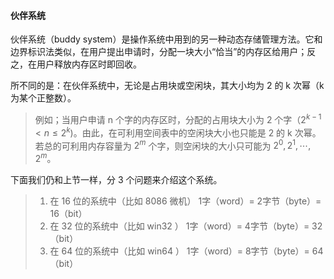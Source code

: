 
#### 伙伴系统

伙伴系统（buddy system）是操作系统中用到的另一种动态存储管理方法。它和边界标识法类似，在用户提出申请时，分配一块大小“恰当”的内存区给用户；反之，在用户释放内存区时即回收。

所不同的是：在伙伴系统中，无论是占用块或空闲块，其大小均为 2 的 k 次幂（k 为某个正整数）。

> 例如；当用户申请 n 个字的内存区时，分配的占用块大小为 2 个字（$2^{k-1}<n \leq 2^{k}$)。由此，在可利用空间表中的空闲块大小也只能是 2 的 k 次幂。若总的可利用内存容量为 $2^m$ 个字，则空闲块的大小只可能为 $2^{0}, 2^{1}, \cdots, 2^{m}$。

下面我们仍和上节一样，分 3 个问题来介绍这个系统。

> 1. 在 16 位的系统中（比如 8086 微机）    1字（word）= 2字节（byte）= 16（bit）
> 2. 在 32 位的系统中（比如 win32 ）      1字（word）= 4字节（byte）= 32（bit）
> 3. 在 64 位的系统中（比如 win64 ）      1字（word）= 8字节（byte）= 64（bit）